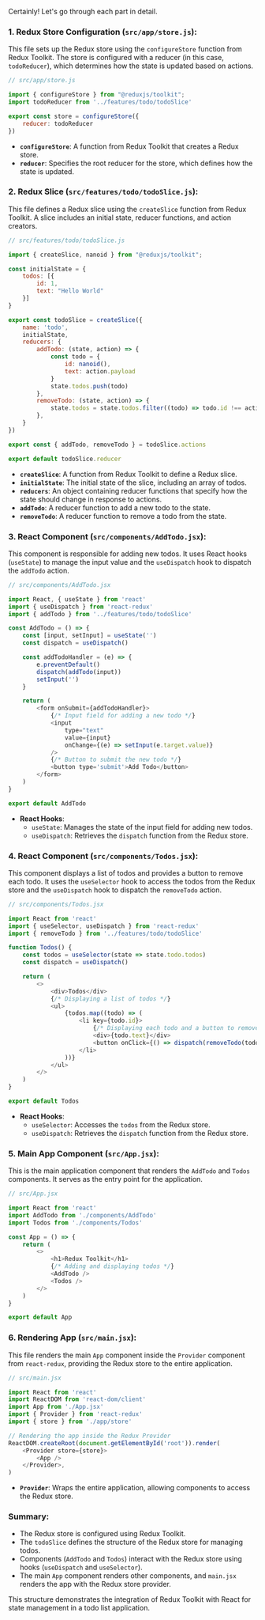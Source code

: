Certainly! Let's go through each part in detail.

### 1. Redux Store Configuration (`src/app/store.js`):

This file sets up the Redux store using the `configureStore` function from Redux Toolkit. The store is configured with a reducer (in this case, `todoReducer`), which determines how the state is updated based on actions.

```javascript
// src/app/store.js

import { configureStore } from "@reduxjs/toolkit";
import todoReducer from '../features/todo/todoSlice'

export const store = configureStore({
    reducer: todoReducer
})
```

- **`configureStore`**: A function from Redux Toolkit that creates a Redux store.
- **`reducer`**: Specifies the root reducer for the store, which defines how the state is updated.

### 2. Redux Slice (`src/features/todo/todoSlice.js`):

This file defines a Redux slice using the `createSlice` function from Redux Toolkit. A slice includes an initial state, reducer functions, and action creators.

```javascript
// src/features/todo/todoSlice.js

import { createSlice, nanoid } from "@reduxjs/toolkit";

const initialState = {
    todos: [{
        id: 1,
        text: "Hello World"
    }]
}

export const todoSlice = createSlice({
    name: 'todo',
    initialState,
    reducers: {
        addTodo: (state, action) => {
            const todo = {
                id: nanoid(),
                text: action.payload
            }
            state.todos.push(todo)
        },
        removeTodo: (state, action) => {
            state.todos = state.todos.filter((todo) => todo.id !== action.payload)
        },
    }
})

export const { addTodo, removeTodo } = todoSlice.actions

export default todoSlice.reducer
```

- **`createSlice`**: A function from Redux Toolkit to define a Redux slice.
- **`initialState`**: The initial state of the slice, including an array of todos.
- **`reducers`**: An object containing reducer functions that specify how the state should change in response to actions.
- **`addTodo`**: A reducer function to add a new todo to the state.
- **`removeTodo`**: A reducer function to remove a todo from the state.

### 3. React Component (`src/components/AddTodo.jsx`):

This component is responsible for adding new todos. It uses React hooks (`useState`) to manage the input value and the `useDispatch` hook to dispatch the `addTodo` action.

```javascript
// src/components/AddTodo.jsx

import React, { useState } from 'react'
import { useDispatch } from 'react-redux'
import { addTodo } from '../features/todo/todoSlice'

const AddTodo = () => {
    const [input, setInput] = useState('')
    const dispatch = useDispatch()

    const addTodoHandler = (e) => {
        e.preventDefault()
        dispatch(addTodo(input))
        setInput('')
    }

    return (
        <form onSubmit={addTodoHandler}>
            {/* Input field for adding a new todo */}
            <input 
                type="text"
                value={input}
                onChange={(e) => setInput(e.target.value)}
            />
            {/* Button to submit the new todo */}
            <button type='submit'>Add Todo</button>
        </form>
    )
}

export default AddTodo
```

- **React Hooks**:
  - `useState`: Manages the state of the input field for adding new todos.
  - `useDispatch`: Retrieves the `dispatch` function from the Redux store.

### 4. React Component (`src/components/Todos.jsx`):

This component displays a list of todos and provides a button to remove each todo. It uses the `useSelector` hook to access the todos from the Redux store and the `useDispatch` hook to dispatch the `removeTodo` action.

```javascript
// src/components/Todos.jsx

import React from 'react'
import { useSelector, useDispatch } from 'react-redux'
import { removeTodo } from '../features/todo/todoSlice'

function Todos() {
    const todos = useSelector(state => state.todo.todos)
    const dispatch = useDispatch()

    return (
        <>
            <div>Todos</div>
            {/* Displaying a list of todos */}
            <ul>
                {todos.map((todo) => (
                    <li key={todo.id}>
                        {/* Displaying each todo and a button to remove it */}
                        <div>{todo.text}</div>
                        <button onClick={() => dispatch(removeTodo(todo.id))}>Remove</button>
                    </li>
                ))}
            </ul>
        </>
    )
}

export default Todos
```

- **React Hooks**:
  - `useSelector`: Accesses the `todos` from the Redux store.
  - `useDispatch`: Retrieves the `dispatch` function from the Redux store.

### 5. Main App Component (`src/App.jsx`):

This is the main application component that renders the `AddTodo` and `Todos` components. It serves as the entry point for the application.

```javascript
// src/App.jsx

import React from 'react'
import AddTodo from './components/AddTodo'
import Todos from './components/Todos'

const App = () => {
    return (
        <>
            <h1>Redux Toolkit</h1>
            {/* Adding and displaying todos */}
            <AddTodo />
            <Todos />
        </>
    )
}

export default App
```

### 6. Rendering App (`src/main.jsx`):

This file renders the main `App` component inside the `Provider` component from `react-redux`, providing the Redux store to the entire application.

```javascript
// src/main.jsx

import React from 'react'
import ReactDOM from 'react-dom/client'
import App from './App.jsx'
import { Provider } from 'react-redux'
import { store } from './app/store'

// Rendering the app inside the Redux Provider
ReactDOM.createRoot(document.getElementById('root')).render(
    <Provider store={store}>
        <App />
    </Provider>,
)
```

- **`Provider`**: Wraps the entire application, allowing components to access the Redux store.

### Summary:

- The Redux store is configured using Redux Toolkit.
- The `todoSlice` defines the structure of the Redux store for managing todos.
- Components (`AddTodo` and `Todos`) interact with the Redux store using hooks (`useDispatch` and `useSelector`).
- The main `App` component renders other components, and `main.jsx` renders the app with the Redux store provider.

This structure demonstrates the integration of Redux Toolkit with React for state management in a todo list application.